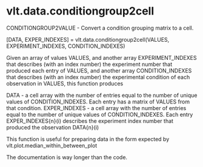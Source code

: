 # vlt.data.conditiongroup2cell

   CONDITIONGROUP2VALUE - Convert a condition grouping matrix to a cell.
 
   [DATA, EXPER_INDEXES] = vlt.data.conditiongroup2cell(VALUES, EXPERIMENT_INDEXES, CONDITION_INDEXES)
 
   Given an array of values VALUES, and another array EXPERIMENT_INDEXES that describes
   (with an index number) the experiment number that produced each entry of VALUES,
   and another array CONDITION_INDEXES that describes (with an index number) the
   experimental condition of each observation in VALUES, this function produces
   
   DATA - a cell array with the number of entries equal to the number of unique values of
    CONDITION_INDEXES. Each entry has a matrix of VALUES from that condition.
   EXPER_INDEXES - a cell array with the number of entries equal to the number of
    unique values of CONDITION_INDEXES. Each entry EXPER_INDEXES{n}(i) describes the
   experiment index number that produced the observation DATA{n}(i)
    
   This function is useful for preparing data in the form expected by vlt.plot.median_within_between_plot
 
   The documentation is way longer than the code.
